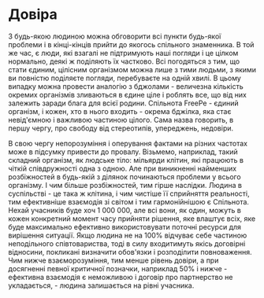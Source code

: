 # Довіра

З будь-якою людиною можна обговорити всі пункти будь-якої проблеми і в кінці-кінців прийти до якогось спільного знаменника. В той же час, є люди, які взагалі не підтримують наші погляди і це цілком нормально, деякі ж поділяють їх частково. Всі погодяться з тим, що стати єдиним, цілісним організмом можна лише з тими людьми, з якими ви повністю поділяєте погляди, перебуваєте на одній хвилі. В цьому випадку можна провести аналогію з бджолами - величезна кількість окремих організмів зливаються в єдине ціле і роблять все, що від них залежить заради блага для всієї родини. Спільнота FreePe - єдиний організм, і кожен, хто в нього входить - окрема бджілка, яка стає невід'ємною і важливою частиною цілого. Сама назва говорить, в першу чергу, про свободу від стереотипів, упереджень, недовіри.

В свою чергу непорозуміння і оперування фактами на різних частотах може в підсумку привести до провалу. Візьмемо, наприклад, такий складний організм, як людське тіло: мільярди клітин, які працюють в чіткій співдружності одна з одною. Але при виникненні найменших розбіжностей в будь-якій з ділянок починаються проблеми у всього організму. І чим більше розбіжностей, тим гірше наслідки. Людина в суспільстві - це така ж клітина, і чим чистіше її сприйняття реальності, тим ефективніше взаємодія зі світом і тим гармонійнішою є Спільнота. Нехай учасників буде хоч 1 000 000, але всі вони, як один, можуть в кожен конкретний момент часу прийняти рішення, яке влаштує всіх, яке буде максимально ефективно використовувати поточні ресурси для вирішення ситуації. Якщо людина не на 100% відчуває себе частиною неподільного співтовариства, тоді в силу входитимуть якісь договірні відносини, покликані визначити обов'язки і розподілити повноваження. Чим нижче взаєморозуміння, тим менше рівень довіри, а при досягненні певної критичної позначки, наприклад 50% і нижче - ефективна взаємодія є неможливою і договір про партнерство не укладається, - людина залишається на рівні учасника.
